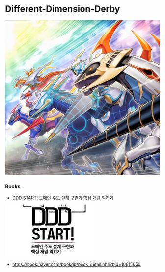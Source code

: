 # Different-Dimension-Derby

![ddd](doc/img/DDD.jpeg)

### Books

- DDD START! 도메인 주도 설계 구현과 핵심 개념 익히기

![books](doc/img/books.jpeg)

- https://book.naver.com/bookdb/book_detail.nhn?bid=10615650





